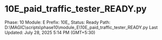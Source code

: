# 10E_paid_traffic_tester_READY.py

Phase: 10
Module: E
Prefix: 10E_
Status: Ready
Path: D:\MAGIC\scripts\phase10\module_E\10E_paid_traffic_tester_READY.py
Last Updated: July 28, 2025 5:14 PM (GMT+5:30)

